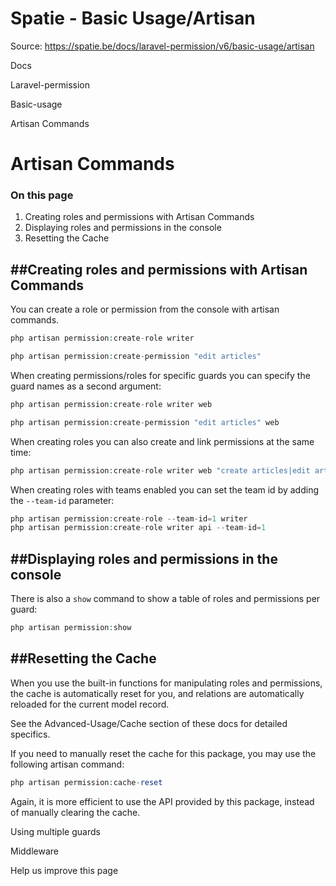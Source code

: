 # Spatie - Basic Usage/Artisan

Source: https://spatie.be/docs/laravel-permission/v6/basic-usage/artisan

Docs

Laravel-permission

Basic-usage

Artisan Commands

Artisan Commands
================

### On this page

1. Creating roles and permissions with Artisan Commands
2. Displaying roles and permissions in the console
3. Resetting the Cache

##Creating roles and permissions with Artisan Commands
------------------------------------------------------

You can create a role or permission from the console with artisan commands.

```php
php artisan permission:create-role writer

```
```php
php artisan permission:create-permission "edit articles"

```
When creating permissions/roles for specific guards you can specify the guard names as a second argument:

```php
php artisan permission:create-role writer web

```
```php
php artisan permission:create-permission "edit articles" web

```
When creating roles you can also create and link permissions at the same time:

```php
php artisan permission:create-role writer web "create articles|edit articles"

```
When creating roles with teams enabled you can set the team id by adding the `--team-id` parameter:

```php
php artisan permission:create-role --team-id=1 writer
php artisan permission:create-role writer api --team-id=1

```
##Displaying roles and permissions in the console
-------------------------------------------------

There is also a `show` command to show a table of roles and permissions per guard:

```php
php artisan permission:show

```
##Resetting the Cache
---------------------

When you use the built-in functions for manipulating roles and permissions, the cache is automatically reset for you, and relations are automatically reloaded for the current model record.

See the Advanced-Usage/Cache section of these docs for detailed specifics.

If you need to manually reset the cache for this package, you may use the following artisan command:

```php
php artisan permission:cache-reset

```
Again, it is more efficient to use the API provided by this package, instead of manually clearing the cache.

Using multiple guards

Middleware

Help us improve this page